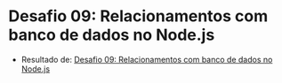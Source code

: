 # Desafio 09: Relacionamentos com banco de dados no Node.js
- Resultado de: [Desafio 09: Relacionamentos com banco de dados no Node.js](https://github.com/rocketseat-education/bootcamp-gostack-desafios/tree/master/desafio-database-relations)
